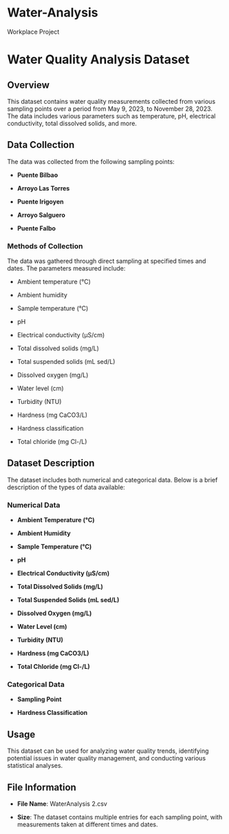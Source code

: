 # Water-Analysis
Workplace Project
# Water Quality Analysis Dataset
 
## Overview

This dataset contains water quality measurements collected from various sampling points over a period from May 9, 2023, to November 28, 2023. The data includes various parameters such as temperature, pH, electrical conductivity, total dissolved solids, and more.
 
## Data Collection

The data was collected from the following sampling points:

- **Puente Bilbao**

- **Arroyo Las Torres**

- **Puente Irigoyen**

- **Arroyo Salguero**

- **Puente Falbo**
 
### Methods of Collection

The data was gathered through direct sampling at specified times and dates. The parameters measured include:

- Ambient temperature (°C)

- Ambient humidity

- Sample temperature (°C)

- pH

- Electrical conductivity (µS/cm)

- Total dissolved solids (mg/L)

- Total suspended solids (mL sed/L)

- Dissolved oxygen (mg/L)

- Water level (cm)

- Turbidity (NTU)

- Hardness (mg CaCO3/L)

- Hardness classification

- Total chloride (mg Cl-/L)
 
## Dataset Description

The dataset includes both numerical and categorical data. Below is a brief description of the types of data available:
 
### Numerical Data

- **Ambient Temperature (°C)**

- **Ambient Humidity**

- **Sample Temperature (°C)**

- **pH**

- **Electrical Conductivity (µS/cm)**

- **Total Dissolved Solids (mg/L)**

- **Total Suspended Solids (mL sed/L)**

- **Dissolved Oxygen (mg/L)**

- **Water Level (cm)**

- **Turbidity (NTU)**

- **Hardness (mg CaCO3/L)**

- **Total Chloride (mg Cl-/L)**
 
### Categorical Data

- **Sampling Point**

- **Hardness Classification**
 
## Usage

This dataset can be used for analyzing water quality trends, identifying potential issues in water quality management, and conducting various statistical analyses.
 
## File Information

- **File Name**: WaterAnalysis 2.csv

- **Size**: The dataset contains multiple entries for each sampling point, with measurements taken at different times and dates.
 
